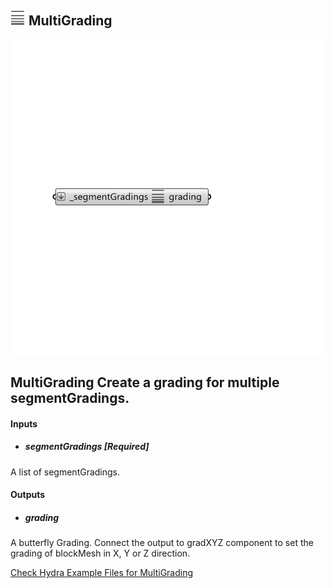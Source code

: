 ## ![](../../images/icons/MultiGrading.png) MultiGrading

![](../../images/components/MultiGrading.png)

MultiGrading
 Create a grading for multiple segmentGradings.
 -

#### Inputs
* ##### segmentGradings [Required]
A list of segmentGradings.

#### Outputs
* ##### grading
A butterfly Grading. Connect the output to gradXYZ component to
 set the grading of blockMesh in X, Y or Z direction.


[Check Hydra Example Files for MultiGrading](https://hydrashare.github.io/hydra/index.html?keywords=Butterfly_MultiGrading)